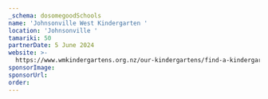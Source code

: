```yaml
---
_schema: dosomegoodSchools
name: 'Johnsonville West Kindergarten '
location: 'Johnsonville '
tamariki: 50
partnerDate: 5 June 2024
website: >-
  https://www.wmkindergartens.org.nz/our-kindergartens/find-a-kindergarten/show/31-Johnsonville%20West%20Kindergarten
sponsorImage:
sponsorUrl:
order:
---
```

